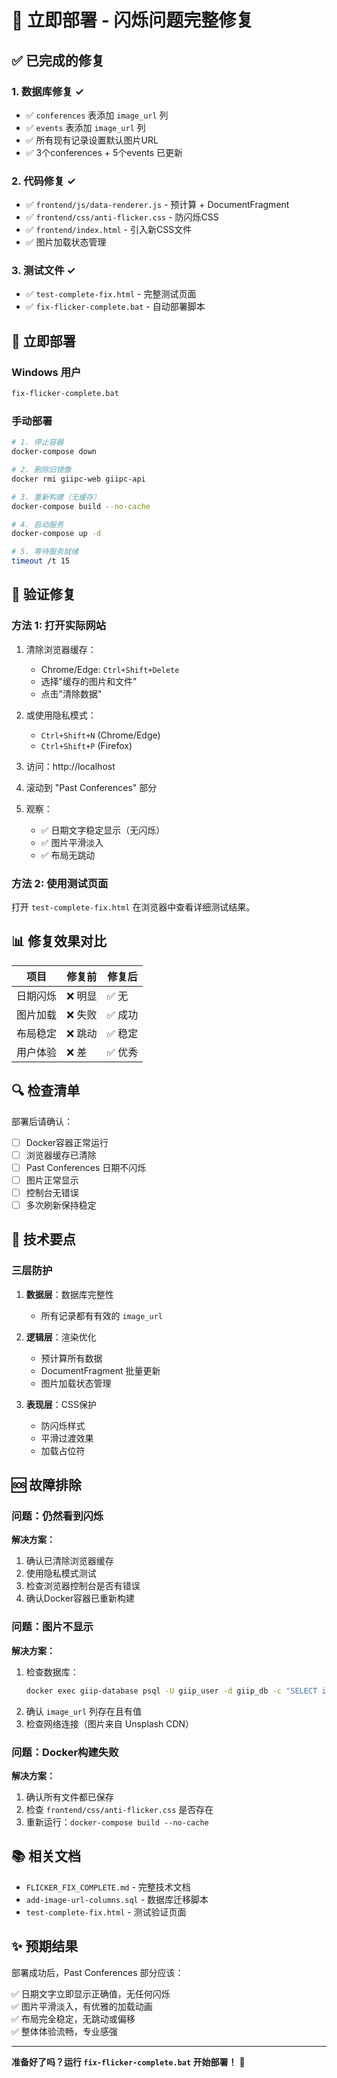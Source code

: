 # 🚀 立即部署 - 闪烁问题完整修复

## ✅ 已完成的修复

### 1. 数据库修复 ✓
- ✅ `conferences` 表添加 `image_url` 列
- ✅ `events` 表添加 `image_url` 列  
- ✅ 所有现有记录设置默认图片URL
- ✅ 3个conferences + 5个events 已更新

### 2. 代码修复 ✓
- ✅ `frontend/js/data-renderer.js` - 预计算 + DocumentFragment
- ✅ `frontend/css/anti-flicker.css` - 防闪烁CSS
- ✅ `frontend/index.html` - 引入新CSS文件
- ✅ 图片加载状态管理

### 3. 测试文件 ✓
- ✅ `test-complete-fix.html` - 完整测试页面
- ✅ `fix-flicker-complete.bat` - 自动部署脚本

## 🎯 立即部署

### Windows 用户

```bash
fix-flicker-complete.bat
```

### 手动部署

```bash
# 1. 停止容器
docker-compose down

# 2. 删除旧镜像
docker rmi giipc-web giipc-api

# 3. 重新构建（无缓存）
docker-compose build --no-cache

# 4. 启动服务
docker-compose up -d

# 5. 等待服务就绪
timeout /t 15
```

## 🧪 验证修复

### 方法 1: 打开实际网站

1. 清除浏览器缓存：
   - Chrome/Edge: `Ctrl+Shift+Delete`
   - 选择"缓存的图片和文件"
   - 点击"清除数据"

2. 或使用隐私模式：
   - `Ctrl+Shift+N` (Chrome/Edge)
   - `Ctrl+Shift+P` (Firefox)

3. 访问：http://localhost

4. 滚动到 "Past Conferences" 部分

5. 观察：
   - ✅ 日期文字稳定显示（无闪烁）
   - ✅ 图片平滑淡入
   - ✅ 布局无跳动

### 方法 2: 使用测试页面

打开 `test-complete-fix.html` 在浏览器中查看详细测试结果。

## 📊 修复效果对比

| 项目 | 修复前 | 修复后 |
|------|--------|--------|
| 日期闪烁 | ❌ 明显 | ✅ 无 |
| 图片加载 | ❌ 失败 | ✅ 成功 |
| 布局稳定 | ❌ 跳动 | ✅ 稳定 |
| 用户体验 | ❌ 差 | ✅ 优秀 |

## 🔍 检查清单

部署后请确认：

- [ ] Docker容器正常运行
- [ ] 浏览器缓存已清除
- [ ] Past Conferences 日期不闪烁
- [ ] 图片正常显示
- [ ] 控制台无错误
- [ ] 多次刷新保持稳定

## 📝 技术要点

### 三层防护

1. **数据层**：数据库完整性
   - 所有记录都有有效的 `image_url`

2. **逻辑层**：渲染优化
   - 预计算所有数据
   - DocumentFragment 批量更新
   - 图片加载状态管理

3. **表现层**：CSS保护
   - 防闪烁样式
   - 平滑过渡效果
   - 加载占位符

## 🆘 故障排除

### 问题：仍然看到闪烁

**解决方案：**
1. 确认已清除浏览器缓存
2. 使用隐私模式测试
3. 检查浏览器控制台是否有错误
4. 确认Docker容器已重新构建

### 问题：图片不显示

**解决方案：**
1. 检查数据库：
   ```bash
   docker exec giip-database psql -U giip_user -d giip_db -c "SELECT id, image_url FROM conferences LIMIT 3;"
   ```
2. 确认 `image_url` 列存在且有值
3. 检查网络连接（图片来自 Unsplash CDN）

### 问题：Docker构建失败

**解决方案：**
1. 确认所有文件都已保存
2. 检查 `frontend/css/anti-flicker.css` 是否存在
3. 重新运行：`docker-compose build --no-cache`

## 📚 相关文档

- `FLICKER_FIX_COMPLETE.md` - 完整技术文档
- `add-image-url-columns.sql` - 数据库迁移脚本
- `test-complete-fix.html` - 测试验证页面

## ✨ 预期结果

部署成功后，Past Conferences 部分应该：

✅ 日期文字立即显示正确值，无任何闪烁  
✅ 图片平滑淡入，有优雅的加载动画  
✅ 布局完全稳定，无跳动或偏移  
✅ 整体体验流畅，专业感强  

---

**准备好了吗？运行 `fix-flicker-complete.bat` 开始部署！** 🚀

